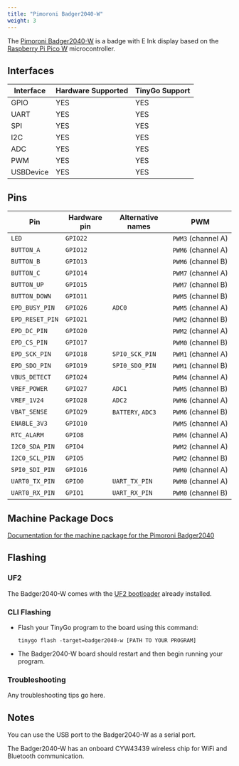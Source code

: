 ```yaml
---
title: "Pimoroni Badger2040-W"
weight: 3
---
```


The [Pimoroni Badger2040-W](https://shop.pimoroni.com/products/badger-2040-w) is a badge with E Ink display based on the [Raspberry Pi Pico W](https://datasheets.raspberrypi.com/picow/pico-w-datasheet.pdf) microcontroller.

## Interfaces

| Interface | Hardware Supported | TinyGo Support |
| --------- | ------------- | ----- |
| GPIO      | YES | YES |
| UART      | YES | YES |
| SPI       | YES | YES |
| I2C       | YES | YES |
| ADC       | YES | YES |
| PWM       | YES | YES |
| USBDevice | YES | YES |

## Pins

| Pin               | Hardware pin | Alternative names | PWM                  |
| ----------------- | ------------ | ----------------- | -------------------- |
| `LED`             | `GPIO22`     |                   | `PWM3` (channel A)   |
| `BUTTON_A`        | `GPIO12`     |                   | `PWM6` (channel A)   |
| `BUTTON_B`        | `GPIO13`     |                   | `PWM6` (channel B)   |
| `BUTTON_C`        | `GPIO14`     |                   | `PWM7` (channel A)   |
| `BUTTON_UP`       | `GPIO15`     |                   | `PWM7` (channel B)   |
| `BUTTON_DOWN`     | `GPIO11`     |                   | `PWM5` (channel B)   |
| `EPD_BUSY_PIN`    | `GPIO26`     | `ADC0`            | `PWM5` (channel A)   |
| `EPD_RESET_PIN`   | `GPIO21`     |                   | `PWM2` (channel B)   |
| `EPD_DC_PIN`      | `GPIO20`     |                   | `PWM2` (channel A)   |
| `EPD_CS_PIN`      | `GPIO17`     |                   | `PWM0` (channel B)   |
| `EPD_SCK_PIN`     | `GPIO18`     | `SPI0_SCK_PIN`    | `PWM1` (channel A)   |
| `EPD_SDO_PIN`     | `GPIO19`     | `SPI0_SDO_PIN`    | `PWM1` (channel B)   |
| `VBUS_DETECT`     | `GPIO24`     |                   | `PWM4` (channel A)   |
| `VREF_POWER`      | `GPIO27`     | `ADC1`            | `PWM5` (channel B)   |
| `VREF_1V24`       | `GPIO28`     | `ADC2`            | `PWM6` (channel A)   |
| `VBAT_SENSE`      | `GPIO29`     | `BATTERY`, `ADC3` | `PWM6` (channel B)   |
| `ENABLE_3V3`      | `GPIO10`     |                   | `PWM5` (channel A)   |
| `RTC_ALARM`       | `GPIO8`      |                   | `PWM4` (channel A)   |
| `I2C0_SDA_PIN`    | `GPIO4`      |                   | `PWM2` (channel A)   |
| `I2C0_SCL_PIN`    | `GPIO5`      |                   | `PWM2` (channel B)   |
| `SPI0_SDI_PIN`    | `GPIO16`     |                   | `PWM0` (channel A)   |
| `UART0_TX_PIN`    | `GPIO0`      | `UART_TX_PIN`     | `PWM0` (channel A)   |
| `UART0_RX_PIN`    | `GPIO1`      | `UART_RX_PIN`     | `PWM0` (channel B)   |

## Machine Package Docs

[Documentation for the machine package for the Pimoroni Badger2040](../machine/badger2040-w)

## Flashing

### UF2

The Badger2040-W comes with the [UF2 bootloader](https://github.com/Microsoft/uf2) already installed.

### CLI Flashing

- Flash your TinyGo program to the board using this command:

    ```shell
    tinygo flash -target=badger2040-w [PATH TO YOUR PROGRAM]
    ```

- The Badger2040-W board should restart and then begin running your program.

### Troubleshooting

Any troubleshooting tips go here.

## Notes

You can use the USB port to the Badger2040-W as a serial port.

The Badger2040-W has an onboard CYW43439 wireless chip for WiFi and Bluetooth communication.
